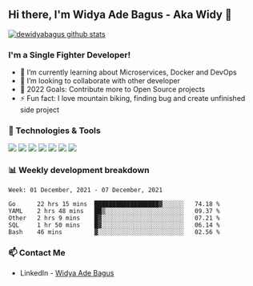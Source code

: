 ## Hi there, I'm Widya Ade Bagus - Aka Widy 👋

[![dewidyabagus github stats](https://github-readme-stats.vercel.app/api?username=dewidyabagus)](https://github.com/dewidyabagus/dewidyabagus)

### I'm a Single Fighter Developer!
- 🌱 I’m currently learning about Microservices, Docker and DevOps
- 👯 I’m looking to collaborate with other developer
- 🥅 2022 Goals: Contribute more to Open Source projects
- ⚡ Fun fact: I love mountain biking, finding bug and create unfinished side project 

### 🔧 Technologies & Tools
![](https://img.shields.io/badge/OS-MX_Linux-informational?style=flat&logo=mxlinux&logoColor=white&color=2bbc8a)
![](https://img.shields.io/badge/Shell-Bash-informational?style=flat&logo=gnu-bash&logoColor=white&color=2bbc8a)
![](https://img.shields.io/badge/PaaS-Heroku-informational?style=flat&logo=heroku&logoColor=white&color=2bbc8a)
![](https://img.shields.io/badge/Editor-Visual_Studio_Code-informational?style=flat&logo=visualstudiocode&logoColor=white&color=2bbc8a)
![](https://img.shields.io/badge/Tools-Docker-informational?style=flat&logo=docker&logoColor=white&color=2bbc8a)
![](https://img.shields.io/badge/Code-Golang-informational?style=flat&logo=go&logoColor=white&color=2bbc8a)
![](https://img.shields.io/badge/Tools-PostgreSQL-informational?style=flat&logo=postgresql&logoColor=white&color=2bbc8a)

### 📊 Weekly development breakdown

<!--START_SECTION:waka-->
```text
Week: 01 December, 2021 - 07 December, 2021

Go      22 hrs 15 mins  ██████████████████▓░░░░░░   74.18 % 
YAML    2 hrs 48 mins   ██▒░░░░░░░░░░░░░░░░░░░░░░   09.37 % 
Other   2 hrs 9 mins    █▓░░░░░░░░░░░░░░░░░░░░░░░   07.21 % 
SQL     1 hr 50 mins    █▓░░░░░░░░░░░░░░░░░░░░░░░   06.14 % 
Bash    46 mins         ▓░░░░░░░░░░░░░░░░░░░░░░░░   02.56 % 
```
<!--END_SECTION:waka-->

### 📫 Contact Me
- LinkedIn - [Widya Ade Bagus](https://www.linkedin.com/in/widya-ade-bagus-3a660716b/)
